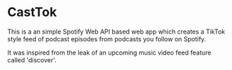 # CastTok

This is a an simple Spotify Web API based web app which creates a TikTok style
feed of podcast episodes from podcasts you follow on Spotify.

It was inspired from the leak of an upcoming music video feed feature called
'discover'.

